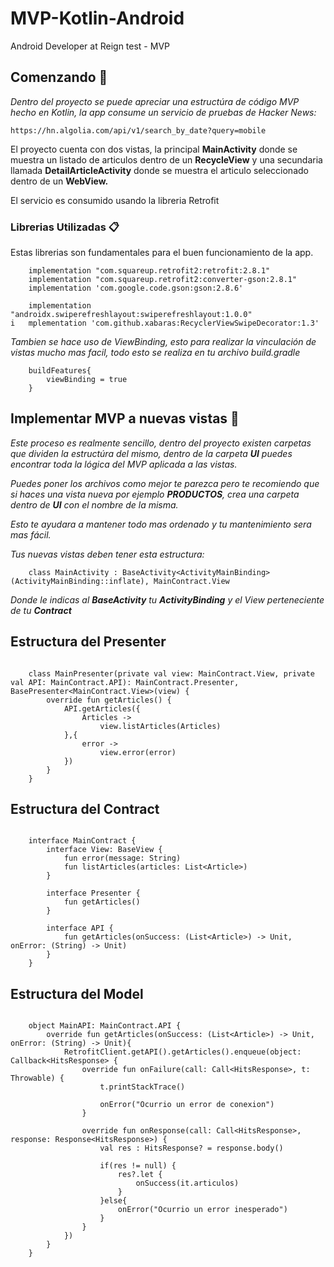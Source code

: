 # MVP-Kotlin-Android
Android Developer at Reign test - MVP

## Comenzando 🚀

_Dentro del proyecto se puede apreciar una estructúra de código MVP hecho en Kotlin, la app consume un servicio de pruebas de Hacker News:_

```
https://hn.algolia.com/api/v1/search_by_date?query=mobile
```

El proyecto cuenta con dos vistas, la principal **MainActivity** donde se muestra un listado de articulos dentro de un **RecycleView** y una secundaria llamada **DetailArticleActivity**
donde se muestra el articulo seleccionado dentro de un **WebView.**

El servicio es consumido usando la libreria Retrofit

### Librerias Utilizadas 📋

Estas librerias son fundamentales para el buen funcionamiento de la app.

```
    implementation "com.squareup.retrofit2:retrofit:2.8.1"
    implementation "com.squareup.retrofit2:converter-gson:2.8.1"
    implementation 'com.google.code.gson:gson:2.8.6'
```

```
    implementation "androidx.swiperefreshlayout:swiperefreshlayout:1.0.0"
i   mplementation 'com.github.xabaras:RecyclerViewSwipeDecorator:1.3'
```

_Tambien se hace uso de ViewBinding, esto para realizar la vinculación de vistas mucho mas facil, todo esto se realiza en tu archivo build.gradle_

```
    buildFeatures{
        viewBinding = true
    }
```

## Implementar MVP a nuevas vistas 🔧

_Este proceso es realmente sencillo, dentro del proyecto existen carpetas que dividen la estructúra del mismo, dentro de la carpeta **UI**
puedes encontrar toda la lógica del MVP aplicada a las vistas._

_Puedes poner los archivos como mejor te parezca pero te recomiendo que si haces una vista nueva por ejemplo **PRODUCTOS**, crea una carpeta dentro de **UI** con el nombre de la misma._

_Esto te ayudara a mantener todo mas ordenado y tu mantenimiento sera mas fácil._

_Tus nuevas vistas deben tener esta estructura:_

```
    class MainActivity : BaseActivity<ActivityMainBinding>(ActivityMainBinding::inflate), MainContract.View
```

_Donde le indicas al **BaseActivity** tu **ActivityBinding** y el View perteneciente de tu **Contract**_

## Estructura del Presenter

```

    class MainPresenter(private val view: MainContract.View, private val API: MainContract.API): MainContract.Presenter, BasePresenter<MainContract.View>(view) {
        override fun getArticles() {
            API.getArticles({
                Articles ->
                    view.listArticles(Articles)
            },{
                error ->
                    view.error(error)
            })
        }
    }

```

## Estructura del Contract

```

    interface MainContract {
        interface View: BaseView {
            fun error(message: String)
            fun listArticles(articles: List<Article>)
        }

        interface Presenter {
            fun getArticles()
        }

        interface API {
            fun getArticles(onSuccess: (List<Article>) -> Unit, onError: (String) -> Unit)
        }
    }

```

## Estructura del Model

```

    object MainAPI: MainContract.API {
        override fun getArticles(onSuccess: (List<Article>) -> Unit, onError: (String) -> Unit){
            RetrofitClient.getAPI().getArticles().enqueue(object: Callback<HitsResponse> {
                override fun onFailure(call: Call<HitsResponse>, t: Throwable) {
                    t.printStackTrace()

                    onError("Ocurrio un error de conexion")
                }

                override fun onResponse(call: Call<HitsResponse>, response: Response<HitsResponse>) {
                    val res : HitsResponse? = response.body()

                    if(res != null) {
                        res?.let {
                            onSuccess(it.articulos)
                        }
                    }else{
                        onError("Ocurrio un error inesperado")
                    }
                }
            })
        }
    }

```



